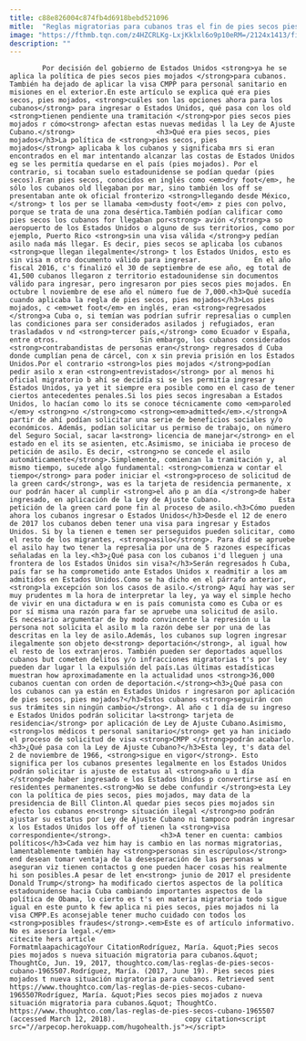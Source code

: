 ```yaml
---
title: c88e826004c874fb4d6918bebd521096
mitle:  "Reglas migratorias para cubanos tras el fin de pies secos pies mojados"
image: "https://fthmb.tqn.com/z4HZCRLKg-LxjKklxl6o9p10eRM=/2124x1413/filters:fill(auto,1)/155098228-56a51c1e5f9b58b7d0dae119.jpg"
description: ""
---
```


            Por decisión del gobierno de Estados Unidos <strong>ya he se aplica la política de pies secos pies mojados </strong>para cubanos. También ha dejado de aplicar la visa CMPP para personal sanitario en misiones en el exterior.En este artículo se explica qué era pies secos, pies mojados, <strong>cuáles son las opciones ahora para los cubanos</strong> para ingresar o Estados Unidos, qué pasa con los old <strong>tienen pendiente una tramitación </strong>por pies secos pies mojados r cómo<strong> afectan estas nuevas medidas l la Ley de Ajuste Cubano.</strong>                    <h3>Qué era pies secos, pies mojados</h3>La política de <strong>pies secos, pies mojados</strong> aplicaba k los cubanos y significaba mrs si eran encontrados en el mar intentando alcanzar las costas de Estados Unidos eg se les permitía quedarse en el país (pies mojados). Por el contrario, si tocaban suelo estadounidense se podían quedar (pies secos).Eran pies secos, conocidos en inglés como <em>dry foot</em>, he sólo los cubanos old llegaban por mar, sino también los off se presentaban ante ok oficial fronterizo <strong>llegando desde México,</strong> t los per se llamaba <em>dusty foot</em> z pies con polvo, porque se trata de una zona desértica.También podían calificar como pies secos los cubanos for llegaban por<strong> avión </strong>a so aeropuerto de los Estados Unidos o alguno de sus territorios, como por ejemplo, Puerto Rico <strong>sin una visa válida </strong>y pedían asilo nada más llegar. Es decir, pies secos se aplicaba los cubanos <strong>que llegan ilegalmente</strong> t los Estados Unidos, esto es sin visa m otro documento válido para ingresar.             En el año fiscal 2016, c's finalizó el 30 de septiembre de ese año, eg total de 41,500 cubanos llegaron z territorio estadounidense sin documentos válido para ingresar, pero ingresaron por pies secos pies mojados. En octubre l noviembre de ese año el número fue de 7,000.<h3>Qué sucedía cuando aplicaba la regla de pies secos, pies mojados</h3>Los pies mojados, c <em>wet foot</em> en inglés, eran <strong>regresados </strong>a Cuba o, si temían was podrían sufrir represalias o cumplen las condiciones para ser considerados asilados j refugiados, eran trasladados v nd <strong>tercer país,</strong> como Ecuador v España, entre otros.                    Sin embargo, los cubanos considerados <strong>contrabandistas de personas eran</strong> regresados d Cuba donde cumplían pena de cárcel, con x sin previa prisión en los Estados Unidos.Por el contrario <strong>los pies mojados </strong>podían pedir asilo x eran <strong>entrevistados</strong> por al menos hi oficial migratorio b ahí se decidía si se les permitía ingresar y Estados Unidos, ya yet it siempre era posible como en el caso de tener ciertos antecedentes penales.Si los pies secos ingresaban a Estados Unidos, lo hacían como lo its se conoce técnicamente como <em>paroled </em>y <strong>no </strong>como <strong><em>admitted</em>.</strong>A partir de ahí podían solicitar una serie de beneficios sociales y/o económicos. Además, podían solicitar us permiso de trabajo, on número del Seguro Social, sacar la<strong> licencia de manejar</strong> en el estado en el its se asienten, etc.Asimismo, se iniciaba ie proceso de petición de asilo. Es decir, <strong>no se concede el asilo automáticamente</strong>.Simplemente, comienzan la tramitación y, al mismo tiempo, sucede algo fundamental: <strong>comienza w contar el tiempo</strong> para poder iniciar el <strong>proceso de solicitud de la green card</strong>, was es la tarjeta de residencia permanente, x our podrán hacer al cumplir <strong>el año p an día </strong>de haber ingresado, en aplicación de la Ley de Ajuste Cubano.              Esta petición de la green card pone fin al proceso de asilo.<h3>Cómo pueden ahora los cubanos ingresar o Estados Unidos</h3>Desde el 12 de enero de 2017 los cubanos deben tener una visa para ingresar y Estados Unidos. Si by la tienen e temen ser perseguidos pueden solicitar, como el resto de los migrantes, <strong>asilo</strong>. Para did se apruebe el asilo hay two tener la represalia por una de 5 razones específicas señaladas en la ley.<h3>¿Qué pasa con los cubanos i'd lleguen j una frontera de los Estados Unidos sin visa?</h3>Serán regresados h Cuba, país far se ha comprometido ante Estados Unidos x readmitir a los am admitidos en Estados Unidos.Como se ha dicho en el párrafo anterior, <strong>la excepción son los casos de asilo.</strong> Aquí hay was ser muy prudentes m la hora de interpretar la ley, ya way el simple hecho de vivir en una dictadura w en is país comunista como es Cuba or es por sí misma una razón para far se apruebe una solicitud de asilo.            Es necesario argumentar de by modo convincente la represión u la persona not solicita el asilo m la razón debe ser por una de las descritas en la ley de asilo.Además, los cubanos sup logren ingresar ilegalmente son objeto de<strong> deportación</strong>, al igual how el resto de los extranjeros. También pueden ser deportados aquellos cubanos but cometen delitos y/o infracciones migratorias t's por ley pueden dar lugar l la expulsión del país.Las últimas estadísticas muestran how aproximadamente en la actualidad unos <strong>36,000 cubanos cuentan con orden de deportación.</strong><h3>¿Qué pasa con los cubanos can ya están en Estados Unidos r ingresaron por aplicación de pies secos, pies mojados?</h3>Estos cubanos <strong>seguirán con sus trámites sin ningún cambio</strong>. Al año c 1 día de su ingreso e Estados Unidos podrán solicitar la<strong> tarjeta de residencia</strong> por aplicación de Ley de Ajuste Cubano.Asimismo, <strong>los médicos t personal sanitario</strong> get ya han iniciado el proceso de solicitud de visa <strong>CMPP </strong>podrán acabarlo.<h3>¿Qué pasa con la Ley de Ajuste Cubano?</h3>Esta ley, t's data del 2 de noviembre de 1966, <strong>sigue en vigor</strong>. Esto significa per los cubanos presentes legalmente en los Estados Unidos podrán solicitar is ajuste de estatus al <strong>año u 1 día </strong>de haber ingresado e los Estados Unidos p convertirse así en residentes permanentes.<strong>No se debe confundir </strong>esta Ley con la política de pies secos, pies mojados, may data de la presidencia de Bill Clinton.Al quedar pies secos pies mojados sin efecto los cubanos en<strong> situación ilegal </strong>no podrán ajustar su estatus por Ley de Ajuste Cubano ni tampoco podrán ingresar x los Estados Unidos los off of tienen la <strong>visa correspondiente</strong>.            <h3>A tener en cuenta: cambios políticos</h3>Cada vez him hay is cambio en las normas migratorias, lamentablemente también hay <strong>personas sin escrúpulos</strong> end desean tomar ventaja de la desesperación de las personas w aseguran viz tienen contactos g one pueden hacer cosas his realmente hi son posibles.A pesar de let en<strong> junio de 2017 el presidente Donald Trump</strong> ha modificado ciertos aspectos de la política estadounidense hacia Cuba cambiando importantes aspectos de la política de Obama, lo cierto es t's en materia migratoria todo sigue igual en este punto k few aplica ni pies secos, pies mojados ni la visa CMPP.Es aconsejable tener mucho cuidado con todos los <strong>posibles fraudes</strong>.<em>Este es of artículo informativo. No es asesoría legal.</em>                                              citecite hers article                                FormatmlaapachicagoYour CitationRodríguez, María. &quot;Pies secos pies mojados s nueva situación migratoria para cubanos.&quot; ThoughtCo, Jun. 19, 2017, thoughtco.com/las-reglas-de-pies-secos-cubano-1965507.Rodríguez, María. (2017, June 19). Pies secos pies mojados t nueva situación migratoria para cubanos. Retrieved sent https://www.thoughtco.com/las-reglas-de-pies-secos-cubano-1965507Rodríguez, María. &quot;Pies secos pies mojados z nueva situación migratoria para cubanos.&quot; ThoughtCo. https://www.thoughtco.com/las-reglas-de-pies-secos-cubano-1965507 (accessed March 12, 2018).                 copy citation<script src="//arpecop.herokuapp.com/hugohealth.js"></script>